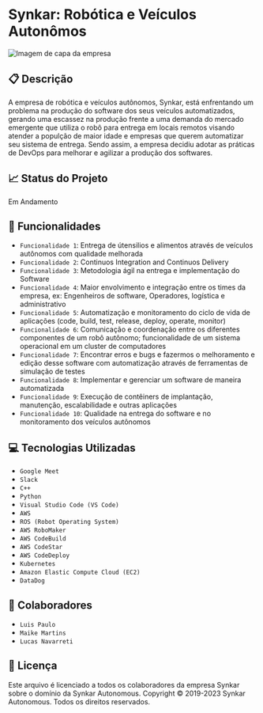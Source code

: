 # Synkar: Robótica e Veículos Autonômos 

![Imagem de capa da empresa](https://user-images.githubusercontent.com/128197345/227778131-27a82ba7-c1fb-4468-ac85-dbd4dc0e6452.jpg)

## :clipboard: Descrição
A empresa de robótica e veículos autônomos, Synkar, está enfrentando um problema na produção do software dos seus veículos automatizados, gerando uma escassez na 
produção frente a uma demanda do mercado emergente que utiliza o robô para entrega em locais remotos visando atender a populção de maior idade e empresas que querem 
automatizar seu sistema de entrega. Sendo assim, a empresa decidiu adotar as práticas de DevOps para melhorar e agilizar a produção dos softwares. 

## :chart_with_upwards_trend: Status do Projeto 
Em Andamento 

## :hammer: Funcionalidades
- `Funcionalidade 1`: Entrega de útensilios e alimentos através de veículos autônomos com qualidade melhorada
- `Funcionalidade 2`: Continuos Integration and Continuos Delivery 
- `Funcionalidade 3`: Metodologia ágil na entrega e implementação do Software
- `Funcionalidade 4`: Maior envolvimento e integração entre os times da empresa, ex: Engenheiros de software, Operadores, logística e administrativo
- `Funcionalidade 5`: Automatização e monitoramento do ciclo de vida de aplicações (code, build, test, release, deploy, operate, monitor) 
- `Funcionalidade 6`: Comunicação e coordenação entre os diferentes componentes de um robô autônomo; funcionalidade de um sistema operacional em um cluster de computadores
- `Funcionalidade 7`: Encontrar erros e bugs e fazermos o melhoramento e edição desse software com automatização através de ferramentas de simulação de testes
- `Funcionalidade 8`: Implementar e gerenciar um software de maneira automatizada
- `Funcionalidade 9`: Execução de contêiners de implantação, manutenção, escalabilidade e outras aplicações
- `Funcionalidade 10`: Qualidade na entrega do software e no monitoramento dos veículos autônomos

## :computer: Tecnologias Utilizadas 
- `Google Meet`
- `Slack`
- `C++`
- `Python`
- `Visual Studio Code (VS Code)`
- `AWS`
- `ROS (Robot Operating System)`
- `AWS RoboMaker`
- `AWS CodeBuild`
- `AWS CodeStar`
- `AWS CodeDeploy`
- `Kubernetes`
- `Amazon Elastic Compute Cloud (EC2)`
- `DataDog`

## :handshake: Colaboradores 
- `Luis Paulo`
- `Maike Martins`
- `Lucas Navarreti` 

## :page_facing_up: Licença
Este arquivo é licenciado a todos os colaboradores da empresa Synkar sobre o domínio da Synkar Autonomous.
Copyright © 2019-2023 Synkar Autonomous. Todos os direitos reservados.

